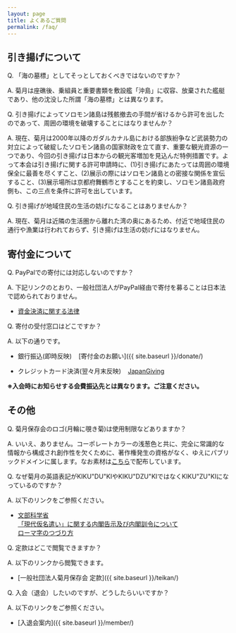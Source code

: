```yaml
---
layout: page
title: よくあるご質問
permalink: /faq/
---
```


## 引き揚げについて

Q. 「海の墓標」としてそっとしておくべきではないのですか？  

A. 菊月は座礁後、乗組員と重要書類を敷設艦「沖島」に収容、放棄された艦艇であり、他の沈没した所謂「海の墓標」とは異なります。  


Q. 引き揚げによってソロモン諸島は残骸撤去の手間が省けるから許可を出したのであって、周囲の環境を破壊することにはなりませんか？  

A. 現在、菊月は2000年以降のガダルカナル島における部族紛争など武装勢力の対立によって破綻したソロモン諸島の国家財政を立て直す、重要な観光資源の一つであり、今回の引き揚げは日本からの観光客増加を見込んだ特例措置です。よって本会は引き揚げに関する許可申請時に、(1)引き揚げにあたっては周囲の環境保全に最善を尽くすこと、(2)展示の際にはソロモン諸島との密接な関係を宣伝すること、(3)展示場所は京都府舞鶴市とすることを約束し、ソロモン諸島政府側も、この三点を条件に許可を出しています。

Q. 引き揚げが地域住民の生活の妨げになることはありませんか？

A. 現在、菊月は近隣の生活圏から離れた湾の奥にあるため、付近で地域住民の通行や漁業は行われておらず、引き揚げは生活の妨げにはなりません。

## 寄付金について

Q. PayPalでの寄付には対応しないのですか？  

A. 下記リンクのとおり、一般社団法人がPayPal経由で寄付を募ることは日本法で認められておりません。

* [資金決済に関する法律](http://law.e-gov.go.jp/htmldata/H21/H21HO059.html)

Q. 寄付の受付窓口はどこですか？

A. 以下の通りです。

* 銀行振込(即時反映)
    [寄付金のお願い]({{ site.baseurl }}/donate/)

* クレジットカード決済(翌々月末反映)
    [JapanGiving](https://japangiving.jp/supports/3982)

**※入会時にお知らせする会費振込先とは異なります。ご注意ください。**

## その他

Q. 菊月保存会のロゴ(月輪に覗き菊)は使用制限などありますか？  

A. いいえ、ありません。コーポレートカラーの浅葱色と共に、完全に常識的な情報から構成され創作性を欠くために、著作権発生の資格がなく、ゆえにパブリックドメインに属します。なお素材は[こちら](/Japanese_Crest_Tsukiwa_Ni_Nozoki_Kiku.svg)で配布しています。  


Q. なぜ菊月の英語表記がKIKU"DU"KIやKIKU"DZU"KIではなくKIKU"ZU"KIになっているのですか？  

A. 以下のリンクをご参照ください。

* [文部科学省](http://www.mext.go.jp/)  
    [「現代仮名遣い」に関する内閣告示及び内閣訓令について](http://www.mext.go.jp/b_menu/hakusho/nc/t19860701002/t19860701002.html)  
    [ローマ字のつづり方](http://www.mext.go.jp/b_menu/hakusho/nc/k19541209001/k19541209001.html)

Q. 定款はどこで閲覧できますか？  

A. 以下のリンクから閲覧できます。

* [一般社団法人菊月保存会 定款]({{ site.baseurl }}/teikan/)


Q. 入会（退会）したいのですが、どうしたらいいですか？

A. 以下のリンクをご参照ください。

* [入退会案内]({{ site.baseurl }}/member/)
